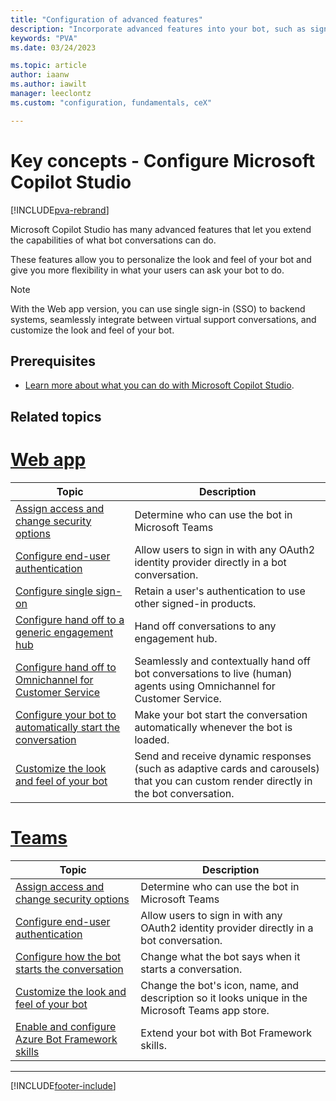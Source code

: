 ```yaml
---
title: "Configuration of advanced features"
description: "Incorporate advanced features into your bot, such as sign-in, live agent transfer, and custom appearances."
keywords: "PVA"
ms.date: 03/24/2023

ms.topic: article
author: iaanw
ms.author: iawilt
manager: leeclontz
ms.custom: "configuration, fundamentals, ceX"

---
```


# Key concepts - Configure Microsoft Copilot Studio

[!INCLUDE[pva-rebrand](includes/pva-rebrand.md)]

Microsoft Copilot Studio has many advanced features that let you extend the capabilities of what bot conversations can do.

These features allow you to personalize the look and feel of your bot and give you more flexibility in what your users can ask your bot to do.

> [!NOTE] 
> With the Web app version, you can use single sign-in (SSO) to backend systems, seamlessly integrate between virtual support conversations, and customize the look and feel of your bot.

## Prerequisites

- [Learn more about what you can do with Microsoft Copilot Studio](fundamentals-what-is-power-virtual-agents.md).


## Related topics

# [Web app](#tab/web)

| Topic                                                                                           | Description                                                                                                                            |
| ----------------------------------------------------------------------------------------------- | -------------------------------------------------------------------------------------------------------------------------------------- |
| [Assign access and change security options](configuration-end-user-authentication.md)           | Determine who can use the bot in Microsoft Teams                                                                                       |
| [Configure end-user authentication](configuration-end-user-authentication.md)                   | Allow users to sign in with any OAuth2 identity provider directly in a bot conversation.                                               |
| [Configure single sign-on](configure-sso.md)                                                    | Retain a user's authentication to use other signed-in products.                                                                        |
| [Configure hand off to a generic engagement hub](configure-generic-handoff.md)                  | Hand off conversations to any engagement hub.                                                                                          |
| [Configure hand off to Omnichannel for Customer Service](configuration-hand-off-omnichannel.md) | Seamlessly and contextually hand off bot conversations to live (human) agents using Omnichannel for Customer Service.     |
| [Configure your bot to automatically start the conversation](configure-bot-greeting.md)         | Make your bot start the conversation automatically whenever the bot is loaded.                                                         |
| [Customize the look and feel of your bot](customize-default-canvas.md)                          | Send and receive dynamic responses (such as adaptive cards and carousels) that you can custom render directly in the bot conversation. |


# [Teams](#tab/teams)

| Topic                                                                                       | Description                                                                                       |
| ------------------------------------------------------------------------------------------- | ------------------------------------------------------------------------------------------------- |
| [Assign access and change security options](configuration-end-user-authentication.md) | Determine who can use the bot in Microsoft Teams                                                  |
| [Configure end-user authentication](configuration-end-user-authentication.md)         | Allow users to sign in with any OAuth2 identity provider directly in a bot conversation.          |
| [Configure how the bot starts the conversation](configure-bot-greeting.md)            | Change what the bot says when it starts a conversation.                                           |
| [Customize the look and feel of your bot](customize-default-canvas.md)                | Change the bot's icon, name, and description so it looks unique in the Microsoft Teams app store. |
| [Enable and configure Azure Bot Framework skills](configuration-add-skills.md)        | Extend your bot with Bot Framework skills.                                                        |

---

[!INCLUDE[footer-include](includes/footer-banner.md)]
